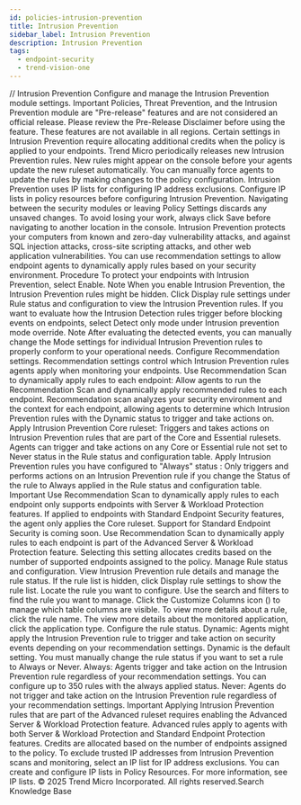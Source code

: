 ```yaml
---
id: policies-intrusion-prevention
title: Intrusion Prevention
sidebar_label: Intrusion Prevention
description: Intrusion Prevention
tags:
  - endpoint-security
  - trend-vision-one
---
```


/*<![CDATA[*/ $('#title').html($('meta[name=map-description]').attr('content')); /*]]>*/ Intrusion Prevention Configure and manage the Intrusion Prevention module settings. Important Policies, Threat Prevention, and the Intrusion Prevention module are "Pre-release" features and are not considered an official release. Please review the Pre-Release Disclaimer before using the feature. These features are not available in all regions. Certain settings in Intrusion Prevention require allocating additional credits when the policy is applied to your endpoints. Trend Micro periodically releases new Intrusion Prevention rules. New rules might appear on the console before your agents update the new ruleset automatically. You can manually force agents to update the rules by making changes to the policy configuration. Intrusion Prevention uses IP lists for configuring IP address exclusions. Configure IP lists in policy resources before configuring Intrusion Prevention. Navigating between the security modules or leaving Policy Settings discards any unsaved changes. To avoid losing your work, always click Save before navigating to another location in the console. Intrusion Prevention protects your computers from known and zero-day vulnerability attacks, and against SQL injection attacks, cross-site scripting attacks, and other web application vulnerabilities. You can use recommendation settings to allow endpoint agents to dynamically apply rules based on your security environment. Procedure To protect your endpoints with Intrusion Prevention, select Enable. Note When you enable Intrusion Prevention, the Intrusion Prevention rules might be hidden. Click Display rule settings under Rule status and configuration to view the Intrusion Prevention rules. If you want to evaluate how the Intrusion Detection rules trigger before blocking events on endpoints, select Detect only mode under Intrusion prevention mode override. Note After evaluating the detected events, you can manually change the Mode settings for individual Intrusion Prevention rules to properly conform to your operational needs. Configure Recommendation settings. Recommendation settings control which Intrusion Prevention rules agents apply when monitoring your endpoints. Use Recommendation Scan to dynamically apply rules to each endpoint: Allow agents to run the Recommendation Scan and dynamically apply recommended rules to each endpoint. Recommendation scan analyzes your security environment and the context for each endpoint, allowing agents to determine which Intrusion Prevention rules with the Dynamic status to trigger and take actions on. Apply Intrusion Prevention Core ruleset: Triggers and takes actions on Intrusion Prevention rules that are part of the Core and Essential rulesets. Agents can trigger and take actions on any Core or Essential rule not set to Never status in the Rule status and configuration table. Apply Intrusion Prevention rules you have configured to "Always" status : Only triggers and performs actions on an Intrusion Prevention rule if you change the Status of the rule to Always applied in the Rule status and configuration table. Important Use Recommendation Scan to dynamically apply rules to each endpoint only supports endpoints with Server & Workload Protection features. If applied to endpoints with Standard Endpoint Security features, the agent only applies the Core ruleset. Support for Standard Endpoint Security is coming soon. Use Recommendation Scan to dynamically apply rules to each endpoint is part of the Advanced Server & Workload Protection feature. Selecting this setting allocates credits based on the number of supported endpoints assigned to the policy. Manage Rule status and configuration. View Intrusion Prevention rule details and manage the rule status. If the rule list is hidden, click Display rule settings to show the rule list. Locate the rule you want to configure. Use the search and filters to find the rule you want to manage. Click the Customize Columns icon () to manage which table columns are visible. To view more details about a rule, click the rule name. The view more details about the monitored application, click the application type. Configure the rule status. Dynamic: Agents might apply the Intrusion Prevention rule to trigger and take action on security events depending on your recommendation settings. Dynamic is the default setting. You must manually change the rule status if you want to set a rule to Always or Never. Always: Agents trigger and take action on the Intrusion Prevention rule regardless of your recommendation settings. You can configure up to 350 rules with the always applied status. Never: Agents do not trigger and take action on the Intrusion Prevention rule regardless of your recommendation settings. Important Applying Intrusion Prevention rules that are part of the Advanced ruleset requires enabling the Advanced Server & Workload Protection feature. Advanced rules apply to agents with both Server & Workload Protection and Standard Endpoint Protection features. Credits are allocated based on the number of endpoints assigned to the policy. To exclude trusted IP addresses from Intrusion Prevention scans and monitoring, select an IP list for IP address exclusions. You can create and configure IP lists in Policy Resources. For more information, see IP lists. © 2025 Trend Micro Incorporated. All rights reserved.Search Knowledge Base